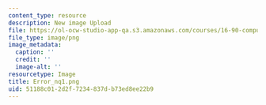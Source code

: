 ```yaml
---
content_type: resource
description: New image Upload
file: https://ol-ocw-studio-app-qa.s3.amazonaws.com/courses/16-90-computational-methods-in-aerospace-engineering-spring-2014/51188c012d2f7234837db73ed8ee22b9_Error_nq1.png
file_type: image/png
image_metadata:
  caption: ''
  credit: ''
  image-alt: ''
resourcetype: Image
title: Error_nq1.png
uid: 51188c01-2d2f-7234-837d-b73ed8ee22b9
---
```


